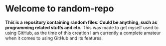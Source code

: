 # Welcome to random-repo

**This is a repository containing random files. Could be anything, such as programming related stuffs and etc.**
This was made to get myself used to using GitHub, as the time of this creation I am currently a complete amateur when it comes to using GitHub and its features.

